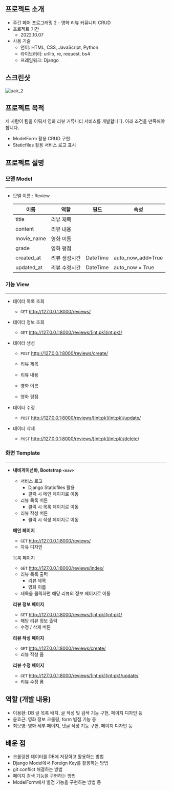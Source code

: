 ## 프로젝트 소개

- 주간 페어 프로그래밍 2 - 영화 리뷰 커뮤니티 CRUD
- 프로젝트 기간
  - 2022.10.07
- 사용 기술
  - 언어: HTML, CSS, JavaScript, Python
  - 라이브러리: urllib, re, request, bs4
  - 프레임워크: Django



## 스크린샷

![pair_2](Assets/README.assets/pair_2.gif)



## 프로젝트 목적

세 사람이 팀을 이뤄서 영화 리뷰 커뮤니티 서비스를 개발합니다. 아래 조건을 만족해야 합니다.

- ModelForm 활용 CRUD 구현
- Staticfiles 활용 서비스 로고 표시



## 프로젝트 설명

### 모델 Model

---

- 모델 이름 : Review

  | 이름       | 역할          | 필드     | 속성              |
  | ---------- | ------------- | -------- | ----------------- |
  | title      | 리뷰 제목     |          |                   |
  | content    | 리뷰 내용     |          |                   |
  | movie_name | 영화 이름     |          |                   |
  | grade      | 영화 평점     |          |                   |
  | created_at | 리뷰 생성시간 | DateTime | auto_now_add=True |
  | updated_at | 리뷰 수정시간 | DateTime | auto_now = True   |
  
  

### 기능 View

---

- 데이터 목록 조회

  - `GET` http://127.0.0.1:8000/reviews/

- 데이터 정보 조회

  - `GET` http://127.0.0.1:8000/reviews/[int:pk](int:pk)/

- 데이터 생성

  - `POST` http://127.0.0.1:8000/reviews/create/

  - 리뷰 제목
  - 리뷰 내용
  - 영화 이름
  - 영화 평점
  
- 데이터 수정

  - `POST` http://127.0.0.1:8000/reviews/[int:pk](int:pk)/update/

- 데이터 삭제

  - `POST` http://127.0.0.1:8000/reviews/[int:pk](int:pk)/delete/



### 화면 Template

---

- **내비게이션바, Bootstrap `<nav>`**

  - 서비스 로고
    - Django Staticfiles 활용
    - 클릭 시 메인 페이지로 이동
  - 리뷰 목록 버튼
    - 클릭 시 목록 페이지로 이동
  - 리뷰 작성 버튼
    - 클릭 시 작성 페이지로 이동

  **메인 페이지**

  - `GET` http://127.0.0.1:8000/reviews/
  - 자유 디자인

  목록 페이지

  - `GET` http://127.0.0.1:8000/reviews/index/
  - 리뷰 목록 출력
    - 리뷰 제목
    - 영화 이름
  - 제목을 클릭하면 해당 리뷰의 정보 페이지로 이동

  **리뷰 정보 페이지**

  - `GET` http://127.0.0.1:8000/reviews/[int:pk](int:pk)/
  - 해당 리뷰 정보 출력
  - 수정 / 삭제 버튼

  **리뷰 작성 페이지**

  - `GET` http://127.0.0.1:8000/reviews/create/
  - 리뷰 작성 폼

  **리뷰 수정 페이지**

  - `GET` http://127.0.0.1:8000/reviews/[int:pk](int:pk)/update/
  - 리뷰 수정 폼



## 역할 (개발 내용)

- 이용환: DB 글 목록 배치, 글 작성 및 검색 기능 구현, 페이지 디자인 등
- 윤효근: 영화 정보 크롤링, form 별점 기능 등
- 최보영: 영화 세부 페이지, 댓글 작성 기능 구현, 페이지 디자인 등



## 배운 점

- 크롤링한 데이터를 DB에 저장하고 활용하는 방법
- Django Model에서 Foreign Key를 활용하는 방법
- git conflict 해결하는 방법
- 페이지 검색 기능을 구현하는 방법
- ModelForm에서 별점 기능을 구현하는 방법 등

